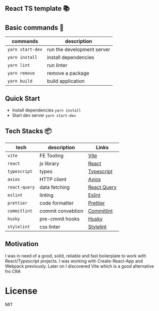 ## React TS template :books:

## Basic commands :wrench:

| commands         | description                |
| ---------------- | -------------------------- |
| `yarn start-dev` | run the development server |
| `yarn install`   | install dependencies       |
| `yarn lint`      | run linter                 |
| `yarn remove`    | remove a package           |
| `yarn build`     | build application          |

## Quick Start
- Install dependencies `yarn install`
- Start dev server `yarn start-dev`

## Tech Stacks :package:

| tech          | description       | Links                                              |
| ------------- | ----------------- | -------------------------------------------------- |
| `vite`        | FE Tooling        | [Vite](https://vitejs.dev/)                        |
| `react`       | js library        | [React](https://react.dev/)                        |
| `typescript`  | types             | [Typescript](https://www.typescriptlang.org/docs/) |
| `axios`       | HTTP client       | [Axios](https://axios-http.com/)                   |
| `react-query` | data fetching     | [React Query](https://tanstack.com/query/latest)   |
| `eslint`      | linting           | [Eslint](https://eslint.org/)                      |
| `prettier`    | code formatter    | [Prettier](https://prettier.io/)                   |
| `commitlint`  | commit convebtion | [Commitlint](https://commitlint.js.org/)           |
| `husky`       | pre-cmmit hooks   | [Husky](https://typicode.github.io/husky/)         |
| `stylelint`   | css linter        | [Stylelint](https://stylelint.io/)                 |

## Motivation

I was in need of a good, solid, reliable and fast boilerplate to work with React/Typescript projects. I was working with Create-React-App and Webpack previously. Later on I discovered Vite which is a good alternative fro CRA

# License

MIT


